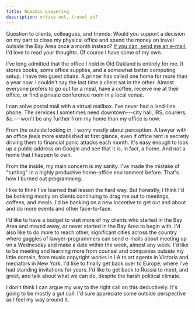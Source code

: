 ```yaml
---
title: Nomadic Lawyering
description: office out, travel in?
---
```


Question to clients, colleagues, and friends:  Would you support a decision on my part to close my physical office and spend the money on travel outside the Bay Area once a month instead?  [If you can, send me an e-mail.](mailto:kyle@kemitchell.com)  I'd love to read your thoughts.  Of course I have some of my own.

I've long admitted that the office I hold in Old Oakland is entirely for me.  It stores books, some office supplies, and a somewhat better computing setup.  I have two guest chairs.  A printer has called one home for more than a year now.  I couldn't say the last time a client sat in the other.  Almost everyone prefers to go out for a meal, have a coffee, receive me at their office, or find a private conference room in a local venue.

I can solve postal mail with a virtual mailbox.  I've never had a land-line phone.  The services I sometimes need downtown---city hall, IRS, couriers, &c.---won't be any further from my home than my office is now.

From the outside looking in, I worry mostly about perception.  A lawyer with an office _feels_ more established at first glance, even if office rent is secretly driving them to financial panic attacks each month.  It's easy enough to look up a public address on Google and see that it is, in fact, a home.  And not a home that I happen to own.

From the inside, my main concern is my sanity.  I've made the mistake of "turtling" in a highly productive home-office environment before.  That's how I burned out programming.

I like to think I've learned that lesson the hard way.  But honestly, I think I'd be banking mostly on clients continuing to drag me out to meetings, coffees, and meals.  I'd be banking on a new _incentive_ to get out and about and do more events and other face-to-face.

I'd like to have a budget to visit more of my clients who started in the Bay Area and moved away, or never started in the Bay Area to begin with.  I'd also like to do more to reach other, significant cities across the country where gaggles of lawyer-programmers can send e-mails about meeting up on a Wednesday and make a date within the week, almost any week.  I'd like to be meeting and learning more from counsel and companies _outside_ my little domain, from music copyright wonks in LA to art agents in Victoria and mediators in New York.  I'd like to finally get back over to Europe, where I've had standing invitations for years.  I'd like to get back to Russia to meet, and greet, and talk about what we can do, despite the harsh political climate.

I don't think I can argue my way to the right call on this deductively.  It's going to be mostly a gut call.  I'd sure appreciate some outside perspective as I feel my way around it.
